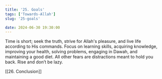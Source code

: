 ```yaml
---
title: '25. Goals'
tags: ['Towards-Allah']
slug: '25-goals'

date: 2024-06-30 19:30:00
---
```


Time is short; seek the truth, strive for Allah's pleasure, and live life according to His commands. Focus on learning skills, acquiring knowledge, improving your health, solving problems, engaging in Dawah, and maintaining a good diet. All other fears are distractions meant to hold you back. Rise and don’t be lazy.

[[26. Conclusion]]
